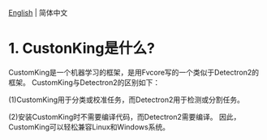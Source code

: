 [English](https://github.com/dongdongdong1217/Detectron2-All/blob/main/README.md) | 简体中文

# 1. CustonKing是什么?
CustomKing是一个机器学习的框架，是用Fvcore写的一个类似于Detectron2的框架。 CustomKing与Detectron2的区别如下：

(1)CustomKing用于分类或校准任务，而Detectron2用于检测或分割任务。

(2)安装CustomKing时不需要编译代码，而Detectron2需要编译。 因此，CustomKing可以轻松兼容Linux和Windows系统。

